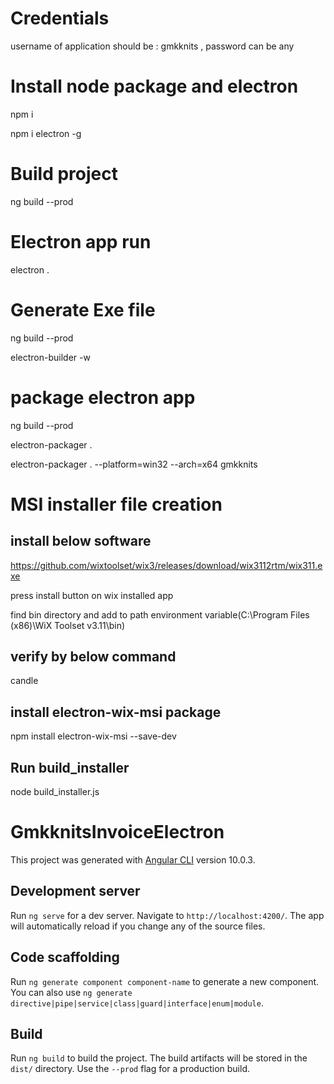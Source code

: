 # Credentials

username of application should be : gmkknits , password can be any 

# Install node package and electron
npm i

npm i electron -g

# Build project 
ng build --prod

# Electron app run
electron .

# Generate Exe file
ng build --prod

electron-builder -w

# package electron app
ng build --prod

electron-packager .

electron-packager . --platform=win32 --arch=x64 gmkknits

# MSI installer file creation
## install below software
  https://github.com/wixtoolset/wix3/releases/download/wix3112rtm/wix311.exe

  press install button on wix installed app

  find bin directory and add to path environment variable(C:\Program Files (x86)\WiX Toolset v3.11\bin)
## verify by below command
  candle
## install electron-wix-msi package
  npm install electron-wix-msi --save-dev
## Run build_installer
  node build_installer.js
  
  
# GmkknitsInvoiceElectron

This project was generated with [Angular CLI](https://github.com/angular/angular-cli) version 10.0.3.

## Development server

Run `ng serve` for a dev server. Navigate to `http://localhost:4200/`. The app will automatically reload if you change any of the source files.

## Code scaffolding

Run `ng generate component component-name` to generate a new component. You can also use `ng generate directive|pipe|service|class|guard|interface|enum|module`.

## Build

Run `ng build` to build the project. The build artifacts will be stored in the `dist/` directory. Use the `--prod` flag for a production build.


